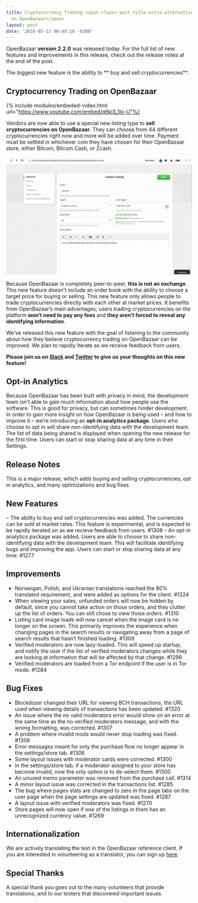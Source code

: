 ```yaml
---
title: Cryptocurrency Trading <span class='post-title-extra-alternative'>Now Available
  on OpenBazaar</span>
layout: post
date: '2018-05-13 00:49:16 -0300'
---
```


OpenBazaar **version 2.2.0** was released today. For the full list of new features and improvements in this release, check out the release notes at the end of the post.

The biggest new feature is the ability to ** buy and sell cryptocurrencies**.

## Cryptocurrency Trading on OpenBazaar

{% include modules/embeded-video.html url="https://www.youtube.com/embed/q6ki3_1Io-U"%}

Vendors are now able to use a special new listing type to **sell cryptocurrencies on OpenBazaar**. They can choose from 44 different cryptocurrencies right now and more will be added over time. Payment must be settled in whichever coin they have chosen for their OpenBazaar store, either Bitcoin, Bitcoin Cash, or Zcash.

![crypto listings](cryptolistings.gif)

Because OpenBazaar is completely peer-to-peer, **this is not an exchange**. This new feature doesn’t include an order book with the ability to choose a target price for buying or selling. This new feature only allows people to trade cryptocurrencies directly with each other at market prices. It benefits from OpenBazaar’s main advantages; users trading cryptocurrencies on the platform **won’t need to pay any fees** and **they aren’t forced to reveal any identifying information**.

We’ve released this new feature with the goal of listening to the community about how they believe cryptocurrency trading on OpenBazaar can be improved. We plan to rapidly iterate as we receive feedback from users.

**Please join us on [Slack](https://openbazaar.org/slack) and [Twitter](https://twitter.com/openbazaar) to give us your thoughts on this new feature!**

## Opt-in Analytics
Because OpenBazaar has been built with privacy in mind, the development team isn’t able to gain much information about how people use the software. This is good for privacy, but can sometimes hinder development. In order to gain more insight on how OpenBazaar is being used – and how to improve it – we’re introducing an **opt-in analytics package**. Users who choose to opt in will share non-identifying data with the development team. The list of data being shared is displayed when opening the new release for the first time. Users can start or stop sharing data at any time in their Settings.

## Release Notes
This is a major release, which adds buying and selling cryptocurrencies, opt in analytics, and many optimizations and bug fixes.

## New Features
– The ability to buy and sell cryptocurrencies was added. The currencies can be sold at market rates. This feature is experimental, and is expected to be rapidly iterated on as we recieve feedback from users. #1308
– An opt-in analytics package was added. Users are able to choose to share non-identifying data with the development team. This will facilitate identifying bugs and improving the app. Users can start or stop sharing data at any time. #1277

## Improvements

- Norweigan, Polish, and Ukranian translations reached the 80% translated requirement, and were added as options for the client. #1324
- When viewing your sales, unfunded orders will now be hidden by default, since you cannot take action on those orders, and they clutter up the list of orders. You can still chose to view those orders. #1310
- Listing card image loads will now cancel when the image card is no longer on the screen. This primarily improves the experience when changing pages in the search results or navigating away from a page of search results that hasn’t finished loading. #1309
- Verified moderators are now lazy-loaded. This will speed up startup, and notify the user if the list of verified moderators changes while they are looking at information that will be affected by that change. #1298
- Verified moderators are loaded from a Tor endpoint if the user is in Tor mode. #1284

## Bug Fixes
- Blockdozer changed their URL for viewing BCH transactions, the URL used when viewing details of transactions has been updated. #1320
- An issue where the no valid moderators error would show on an error at the same time as the no verified moderators message, and with the wrong formatting, was corrected. #1307
- A problem where invalid mods would never stop loading was fixed. #1306
- Error messages meant for only the purchase flow no longer appear in the settings/store tab. #1306
- Some layout issues with moderator cards were corrected. #1300
- In the settings/store tab, if a moderator assigned to your store has become invalid, now the only option is to de-select them. #1300
- An unused memo parameter was removed from the purchase call. #1314
- A minor layout issue was corrected in the transactions list. #1285
- The bug where pages stats are changed to zero in the page tabs on the user page when the page settings are updated was fixed. #1287
- A layout issue with verified moderators was fixed. #1270
- Store pages will now open if one of the listings in them has an unrecognized currency value. #1269

## Internationalization
We are actively translating the text in the OpenBazaar reference client. If you are interested in volunteering as a translator, you can sign up [here](https://www.transifex.com/ob1/openbazaar). 

## Special Thanks
A special thank you goes out to the many volunteers that provide translations, and to our testers that discovered important issues.